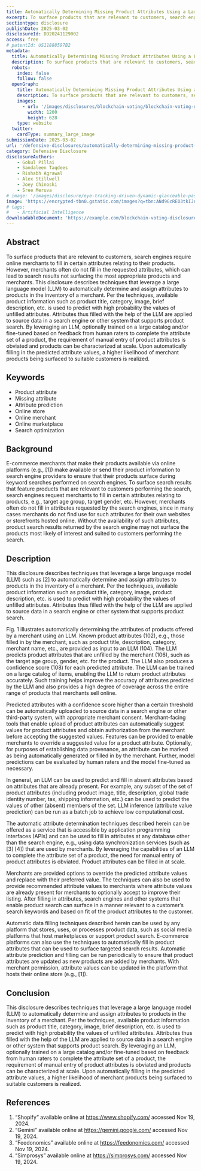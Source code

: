 ```yaml
---
title: Automatically Determining Missing Product Attributes Using a Large Language Model Automatical
excerpt: To surface products that are relevant to customers, search engines require online merchants to fill in certain attributes relating to their products. However, merchants often do not fill in the requested attributes, which can lead to search results not surfacing the most appropriate products and merchants.
sectiontype: disclosure
publishDate: 2025-03-02
disclosureId: DD20241129002
access: free
# patentId: US11888597B2
metadata:
  title: Automatically Determining Missing Product Attributes Using a Large Language Model Automatical
  description: To surface products that are relevant to customers, search engines require online merchants to fill in certain attributes relating to their products. However, merchants often do not fill in the requested attributes, which can lead to search results not surfacing the most appropriate products and merchants.
  robots:
    index: false
    follow: false
  openGraph:
    title: Automatically Determining Missing Product Attributes Using a Large Language Model Automatical | IntellectualFrontiers
    description: To surface products that are relevant to customers, search engines require online merchants to fill in certain attributes relating to their products. However, merchants often do not fill in the requested attributes, which can lead to search results not surfacing the most appropriate products and merchants.
    images:
      - url: '/images/disclosures/blockchain-voting/blockchain-voting-disclosure.webp'
        width: 1200
        height: 628
    type: website
  twitter:
    cardType: summary_large_image
submissionDate: 2025-03-02
url: '/defensive-disclosures/automatically-determining-missing-product-attributes-using-a-large-language-model-automatical'
category: Defensive Disclosure
disclosureAuthors:
    - Gokul Pillai
    - Sandaleen Taqdees
    - Rishabh Agrawal
    - Alex Stillwell
    - Joey Chinoski
    - Sree Meruva 
# image: '/images/disclosure/eye-tracking-driven-dynamic-glanceable-passthrough-window-for-extended-reality-cover.jpg'
image: 'https://encrypted-tbn0.gstatic.com/images?q=tbn:ANd9GcREO3tkIJnmJZcWmgLLR-z973QVHQ8zbwDGnw&s'
# tags:
#   - Artificial Intelligence
downloadableDocument: 'https://example.com/blockchain-voting-disclosure.pdf'
---
```

## Abstract

To surface products that are relevant to customers, search engines require online merchants to fill in certain attributes relating to their products. However, merchants often do not fill in the requested attributes, which can lead to search results not surfacing the most appropriate products and merchants. This disclosure describes techniques that leverage a large language model (LLM) to automatically determine and assign attributes to products in the inventory of a merchant. Per the techniques, available product information such as product title, category, image, brief description, etc. is used to predict with high probability the values of unfilled attributes. Attributes thus filled with the help of the LLM are applied to source data in a search engine or other system that supports product search. By leveraging an LLM, optionally trained on a large catalog and/or fine-tuned based on feedback from human raters to complete the attribute set of a product, the requirement of manual entry of product attributes is obviated and products can be characterized at scale. Upon automatically filling in the predicted attribute values, a higher likelihood of merchant products being surfaced to suitable customers is realized. 

## Keywords

- Product attribute
- Missing attribute
- Attribute prediction
- Online store
- Online merchant
- Online marketplace
- Search optimization

## Background

E-commerce merchants that make their products available via online platforms (e.g., [1]) make available or send their product information to search engine providers to ensure that their products surface during keyword searches performed on search engines. To surface search results that feature products that are relevant to customers performing the search, search engines request merchants to fill in certain attributes relating to products, e.g., target age group, target gender, etc. However, merchants often do not fill in attributes requested by the search engines, since in many cases merchants do not find use for such attributes for their own websites or storefronts hosted online. Without the availability of such attributes, product search results returned by the search engine may not surface the products most likely of interest and suited to customers performing the search.

## Description

This disclosure describes techniques that leverage a large language model (LLM) such as [2] to automatically determine and assign attributes to products in the inventory of a merchant. Per the techniques, available product information such as product title, category, image, product description, etc. is used to predict with high probability the values of unfilled attributes. Attributes thus filled with the help of the LLM are applied to source data in a search engine or other system that supports product search.

Fig. 1 illustrates automatically determining the attributes of products offered by a merchant using an LLM. Known product attributes (102), e.g., those filled in by the merchant, such as product title, description, category, merchant name, etc., are provided as input to an LLM (104). The LLM predicts product attributes that are unfilled by the merchant (106), such as the target age group, gender, etc. for the product. The LLM also produces a confidence score (108) for each predicted attribute. The LLM can be trained on a large catalog of items, enabling the LLM to return product attributes accurately. Such training helps improve the accuracy of attributes predicted by the LLM and also provides a high degree of coverage across the entire range of products that merchants sell online.

Predicted attributes with a confidence score higher than a certain threshold can be automatically uploaded to source data in a search engine or other third-party system, with appropriate merchant consent. Merchant-facing tools that enable upload of product attributes can automatically suggest values for product attributes and obtain authorization from the merchant before accepting the suggested values. Features can be provided to enable merchants to override a suggested value for a product attribute. Optionally, for purposes of establishing data provenance, an attribute can be marked as being automatically generated or filled in by the merchant. Further, model predictions can be evaluated by human raters and the model fine-tuned as necessary.

In general, an LLM can be used to predict and fill in absent attributes based on attributes that are already present. For example, any subset of the set of product attributes (including product image, title, description, global trade identity number, tax, shipping information, etc.) can be used to predict the values of other (absent) members of the set. LLM inference (attribute value prediction) can be run as a batch job to achieve low computational cost.

The automatic attribute determination techniques described herein can be offered as a service that is accessible by application programming interfaces (APIs) and can be used to fill in attributes at any database other than the search engine, e.g., using data synchronization services (such as [3] [4]) that are used by merchants. By leveraging the capabilities of an LLM to complete the attribute set of a product, the need for manual entry of product attributes is obviated. Product attributes can be filled in at scale.

Merchants are provided options to override the predicted attribute values and replace with their preferred value. The techniques can also be used to provide recommended attribute values to merchants where attribute values are already present for merchants to optionally accept to improve their listing. After filling in attributes, search engines and other systems that enable product search can surface in a manner relevant to a customer’s search keywords and based on fit of the product attributes to the customer. 

Automatic data filling techniques described herein can be used by any platform that stores, uses, or processes product data, such as social media platforms that host marketplaces or support product search. E-commerce platforms can also use the techniques to automatically fill in product attributes that can be used to surface targeted search results. Automatic attribute prediction and filling can be run periodically to ensure that product attributes are updated as new products are added by merchants. With merchant permission, attribute values can be updated in the platform that hosts their online store (e.g., [1]).

## Conclusion

This disclosure describes techniques that leverage a large language model (LLM) to automatically determine and assign attributes to products in the inventory of a merchant. Per the techniques, available product information such as product title, category, image, brief description, etc. is used to predict with high probability the values of unfilled attributes. Attributes thus filled with the help of the LLM are applied to source data in a search engine or other system that supports product search. By leveraging an LLM, optionally trained on a large catalog and/or fine-tuned based on feedback from human raters to complete the attribute set of a product, the requirement of manual entry of product attributes is obviated and products can be characterized at scale. Upon automatically filling in the predicted attribute values, a higher likelihood of merchant products being surfaced to suitable customers is realized.

## References

1. “Shopify” available online at https://www.shopify.com/ accessed Nov 19, 2024.
2. “Gemini” available online at https://gemini.google.com/ accessed Nov 19, 2024.
3. “Feedonomics” available online at https://feedonomics.com/ accessed Nov 19, 2024.
4. “Simprosys” available online at https://simprosys.com/ accessed Nov 19, 2024.